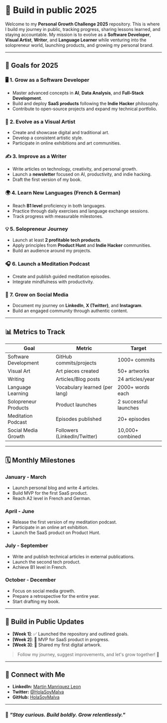 # 🚀 Build in public 2025

Welcome to my **Personal Growth Challenge 2025** repository. This is where I build my journey in public, tracking progress, sharing lessons learned, and staying accountable. My mission is to evolve as a **Software Developer**, **Visual Artist**, **Writer**, and **Language Learner** while venturing into the solopreneur world, launching products, and growing my personal brand.

---

## 🎯 **Goals for 2025**

### 🖥️ **1. Grow as a Software Developer**
- Master advanced concepts in **AI**, **Data Analysis**, and **Full-Stack Development**.
- Build and deploy **SaaS products** following the **Indie Hacker** philosophy.
- Contribute to open-source projects and expand my technical portfolio.

### 🎨 **2. Evolve as a Visual Artist**
- Create and showcase digital and traditional art.
- Develop a consistent artistic style.
- Participate in online exhibitions and art communities.

### ✍️ **3. Improve as a Writer**
- Write articles on technology, creativity, and personal growth.
- Launch a **newsletter** focused on AI, productivity, and indie hacking.
- Draft the first version of my book.

### 🌍 **4. Learn New Languages (French & German)**
- Reach **B1 level** proficiency in both languages.
- Practice through daily exercises and language exchange sessions.
- Track progress with measurable milestones.

### 💡 **5. Solopreneur Journey**
- Launch at least **2 profitable tech products**.
- Apply principles from **Product Hunt** and **Indie Hacker** communities.
- Build an audience around my projects.

### 🎧 **6. Launch a Meditation Podcast**
- Create and publish guided meditation episodes.
- Integrate mindfulness with productivity.

### 📱 **7. Grow on Social Media**
- Document my journey on **LinkedIn**, **X (Twitter)**, and **Instagram**.
- Build an engaged community through authentic content.

---

## 📊 **Metrics to Track**

| **Goal**               | **Metric**                    | **Target**           |
|------------------------|-------------------------------|----------------------|
| Software Development   | GitHub commits/projects       | 1000+ commits        |
| Visual Art             | Art pieces created            | 50+ artworks         |
| Writing                | Articles/Blog posts           | 24 articles/year     |
| Language Learning      | Vocabulary learned (per lang) | 2000+ words each     |
| Solopreneur Products   | Product launches              | 2 successful launches|
| Meditation Podcast     | Episodes published            | 20+ episodes         |
| Social Media Growth    | Followers (LinkedIn/Twitter)  | 10,000+ combined     |

---

## 🗓️ **Monthly Milestones**

### **January - March**
- Launch personal blog and write 4 articles.
- Build MVP for the first SaaS product.
- Reach A2 level in French and German.

### **April - June**
- Release the first version of my meditation podcast.
- Participate in an online art exhibition.
- Launch the SaaS product on Product Hunt.

### **July - September**
- Write and publish technical articles in external publications.
- Launch the second tech product.
- Achieve B1 level in French.

### **October - December**
- Focus on social media growth.
- Prepare a retrospective for the entire year.
- Start drafting my book.

---

## 🚀 **Build in Public Updates**

- **[Week 1]**: ✅ Launched the repository and outlined goals.
- **[Week 2]**: 🔨 MVP for SaaS product in progress.
- **[Week 3]**: 🎨 Shared my first digital artwork.

> Follow my journey, suggest improvements, and let's grow together! 🌟

---

## 🤝 **Connect with Me**
- **LinkedIn:** [Martin Manriquez Leon](https://www.linkedin.com/in/martin-manriquez/)
- **Twitter:** [@HolaSoyMalva](https://x.com/holasoymalva)
- **GitHub:** [HolaSoyMalva](https://github.com/holasoymalva)

---

### 🚀 *"Stay curious. Build boldly. Grow relentlessly."*
